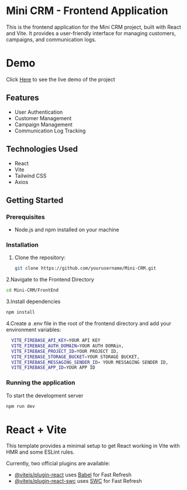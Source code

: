 # Mini CRM - Frontend Application

This is the frontend application for the Mini CRM project, built with React and Vite. It provides a user-friendly interface for managing customers, campaigns, and communication logs.

# Demo

Click [Here](https://mini-crm-five.vercel.app/) to see the live demo of the project

## Features

- User Authentication
- Customer Management
- Campaign Management
- Communication Log Tracking

## Technologies Used

- React
- Vite
- Tailwind CSS
- Axios

## Getting Started

### Prerequisites

- Node.js and npm installed on your machine

### Installation

1. Clone the repository:
   ```bash
   git clone https://github.com/yourusername/Mini-CRM.git
   ```

2.Navigate to the Frontend Directory
   ```bash
   cd Mini-CRM/FrontEnd
   ```

3.Install dependencies
   ```bash
   npm install
```
4.Create a .env file in the root of the frontend directory and add your environment variables:
```bash
  VITE_FIREBASE_API_KEY=YOUR API KEY
  VITE_FIREBASE_AUTH_DOMAIN=YOUR AUTH DOMAin,
  VITE_FIREBASE_PROJECT_ID=YOUR PROJECT ID,
  VITE_FIREBASE_STORAGE_BUCKET=YOUR STORAGE BUCKET,
  VITE_FIREBASE_MESSAGING_SENDER_ID= YOUR MESSAGING SENDER ID,
  VITE_FIREBASE_APP_ID=YOUR APP ID

```
### Running the application
To start the development server
```bash
npm run dev
```







# React + Vite

This template provides a minimal setup to get React working in Vite with HMR and some ESLint rules.

Currently, two official plugins are available:

- [@vitejs/plugin-react](https://github.com/vitejs/vite-plugin-react/blob/main/packages/plugin-react/README.md) uses [Babel](https://babeljs.io/) for Fast Refresh
- [@vitejs/plugin-react-swc](https://github.com/vitejs/vite-plugin-react-swc) uses [SWC](https://swc.rs/) for Fast Refresh
